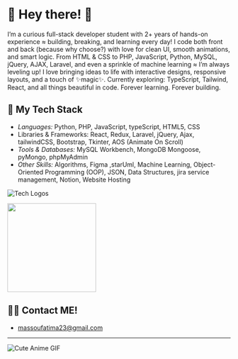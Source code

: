 
# 🌟 Hey there! 🌟
 I’m a curious full-stack developer student with 2+ years of hands-on experience ≈ building, breaking, and learning every day!
I code both front and back (because why choose?) with love for clean UI, smooth animations, and smart logic.
From HTML & CSS to PHP, JavaScript, Python, MySQL, jQuery, AJAX, Laravel, and even a sprinkle of machine learning ≈ I’m always leveling up!
I love bringing ideas to life with interactive designs, responsive layouts, and a touch of ✨magic✨.
Currently exploring: TypeScript, Tailwind, React, and all things beautiful in code.
Forever learning. Forever building.                             


## 🔧 My Tech Stack
- *Languages:* Python, PHP, JavaScript, typeScript, HTML5, CSS
- Libraries & Frameworks: React, Redux, Laravel, jQuery, Ajax, tailwindCSS, Bootstrap, Tkinter, AOS (Animate On Scroll)
- *Tools & Databases:* MySQL Workbench, MongoDB Mongoose, pyMongo, phpMyAdmin 
- *Other Skills:* Algorithms, Figma ,starUml, Machine Learning, Object-Oriented Programming (OOP), JSON, Data Structures, jira service management, Notion, Website Hosting 

![Tech Logos](https://skillicons.dev/icons?i=php,laravel,mysql,js,react,git,figma,html,css,bootstrap,python&theme=light)

<a href="https://github-readme-stats.vercel.app/api/top-langs/?username=MrPunyapal&layout=donut&hide_border=true&show_icons=true&include_all_commits=true&count_private=true&disable_animations=true&theme=transparent" target="_blank">
  <img height=200 src="https://github-readme-stats.vercel.app/api/top-langs/?username=MrPunyapal&layout=donut&hide_border=true&show_icons=true&include_all_commits=true&count_private=true&disable_animations=true&theme=transparent" />
</a>

## 👩‍💻 Contact ME!
- massoufatima23@gmail.com
---
![Cute Anime GIF](https://i.giphy.com/media/v1.Y2lkPTc5MGI3NjExejgxbmFzOWJ0bTAyanRhbGVoenN4dmZ2bzkzNTRrcTZ2bnpqYXo5biZlcD12MV9pbnRlcm5hbF9naWZfYnlfaWQmY3Q9Zw/uB2szZH5JSIU0/giphy.gif)
